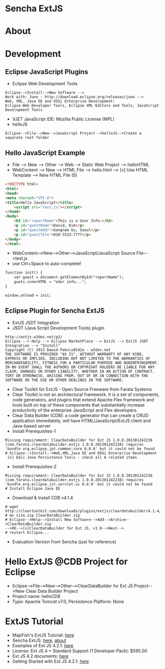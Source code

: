 # Sencha ExtJS

# About

# Development
## Eclipse JavaScript Plugins
* Eclipse Web Development Tools
```
Eclipse-->Install-->New Software -->
Work with: Juno - http://download.eclipse.org/releases/juno -->
Web, XML, Java EE and OSGi Enterprise Development:
Eclipse Web Developer Tools, Eclipse XML Editors and Tools, JavaScript Development Tools
```
* VJET JavaScript IDE: Mozilla Public License (MPL)
* helloJS
```
Eclipse-->File-->New-->JavaScript Project-->helloJS-->Create a separate root folder
```

## Hello JavaScript Example
* File --> New --> Other --> Web --> Static Web Project --> helloHTML
* WebContent --> New --> HTML File --> hello.html --> [v] Use HTML Template
--> New HTML File (5)
```html
<!DOCTYPE html>
<html>
<head>
<meta charset="UTF-8">
<title>Hello JavaScript</title>
	<script src="test.js"></script>
</head>
<body>
	<h3 id="reportName">This is a User Info:</h3>
	<p id="guestName">David, Kim</p>
	<p id="guestAddr">Gangnam Gu, Seoul</p>
	<p id="guestTele">010-3333-7777</p>
</body>
</html>
```
* WebContent-->New-->Other-->JavaScript/JavaScript Source File-->test.js
 * use Ctrl+Space to auto-complete!
```html
function init() {
	var guest = document.getElementById("reportName");
	guets.innerHTML = "oder info...";
}

window.onload = init;
```

## Eclipse Plugin for Sencha ExtJS
* ExtJS JSDT Integration
 * JSDT (Java Script Development Tools) plugin
```
http://extjs.w3des.net/p2/
Eclipse --> Help --> Eclipse MarketPlace --> ExtJS --> ExtJS JSDT Integration --> "Install"
Copyright (C) 2013 Dawid Paku\u0142a - w3des.net
THE SOFTWARE IS PROVIDED "AS IS", WITHOUT WARRANTY OF ANY KIND, EXPRESS OR IMPLIED, INCLUDING BUT NOT LIMITED TO THE WARRANTIES OF MERCHANTABILITY, FITNESS FOR A PARTICULAR PURPOSE AND NONINFRINGEMENT. IN NO EVENT SHALL THE AUTHORS OR COPYRIGHT HOLDERS BE LIABLE FOR ANY CLAIM, DAMAGES OR OTHER LIABILITY, WHETHER IN AN ACTION OF CONTRACT, TORT OR OTHERWISE, ARISING FROM, OUT OF OR IN CONNECTION WITH THE SOFTWARE OR THE USE OR OTHER DEALINGS IN THE SOFTWARE.
```
* Clear Toolkit for ExtJS - Open Source Freeware from Farata Systems
 * Clear Toolkit is not an architectural framework. It is a set of components, code generators, and plugins that extend Apache Flex framework and tools built on top of these components that substantially increase productivity of the enterprise JavaScript and Flex developers.
 * Clear Data Builder (CDB): a code generator that can create a CRUD application immediately, will have HTML/JavaScript/ExtJS client and Java-based server
 * Install Prerequisites-1
```
Missing requirement: ClearDataBuilder for Ext JS 1.0.0.201301242238 (com.farata.cleardatabuilder.extjs 1.0.0.201301242238) requires 'bundle org.eclipse.jpt.common.core 0.0.0' but it could not be found
# Eclipse-->Install-->Web,XML,Java EE and OSGi Enterprise Development
 [v] Dali Java Persistence Tools - check all 6 related items
```
 * Install Prerequisites-2
```
Missing requirement: ClearDataBuilder for Ext JS 1.0.0.201301242238 (com.farata.cleardatabuilder.extjs 1.0.0.201301242238) requires 'bundle org.eclipse.jst.servlet.ui 0.0.0' but it could not be found
# Install Eclipse Java EE
```
 * Download & Install CDB v4.1.4
```
# wget http://cleartoolkit.com/downloads/plugins/extjs/cleardatabuilder/4.1.4/site.zip
# mv site.zip ClearDataBuilder.zip
# Eclipse-->Help-->Install New Software-->Add-->Archive-->ClearDataBuilder.zip
-->OK-->[v]ClearDataBuilder for Ext JS, v1.0-->Next-->
# restart Eclipse...
```
* Evaluation Version from Sencha (just for reference)

# Hello ExtJS @CDB Project for Eclipse
* Eclipse-->File-->New-->Other-->ClearDataBuilder for Ext JS Project-->New Clear Data Builder Project
 * Project name: helloCDB
 * Type: Apache Tomcat v7.0, Persistence Platform: None

# ExtJS Tutorial
* MapFish's ExtJS Tutorial: [here](http://mapfish.org/doc/tutorials/extjs.html)
* Sencha ExtJS: [here](https://www.sencha.com/store/extjs/), [about](http://www.sencha.com/products/extjs/)
 * Examples of Ext JS 4.2.1: [here](http://docs.sencha.com/extjs/4.2.1/#!/example)
 * License: Ext JS 4 + Standard Support (1 Developer Pack): $595.00
 * Ext JS 4.2 documents: [here](http://docs.sencha.com/extjs/4.2.1/)
 * Getting Started with Ext JS 4.2.1: [here](http://docs.sencha.com/extjs/4.2.1/#!/guide/getting_started-section-1-requirements)
